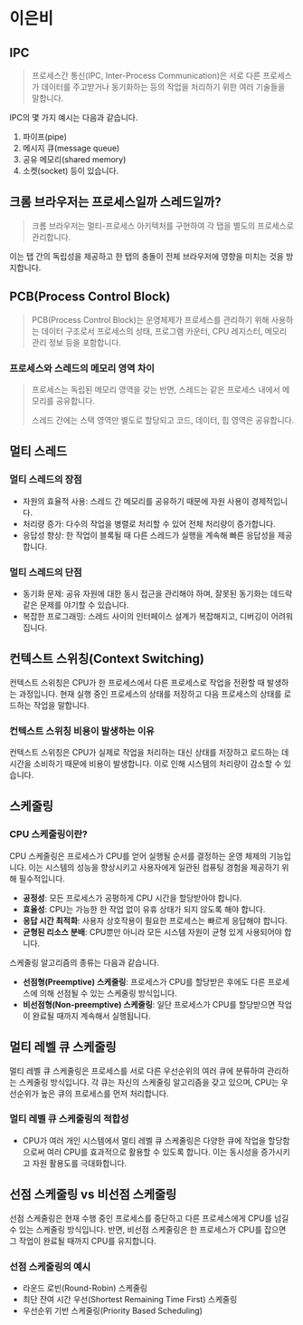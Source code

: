 # 이은비

## IPC

> 프로세스간 통신(IPC, Inter-Process Communication)은 서로 다른 프로세스가 데이터를 주고받거나 동기화하는 등의 작업을 처리하기 위한 여러 기술들을 말합니다.

IPC의 몇 가지 예시는 다음과 같습니다.

1. 파이프(pipe)
2. 메시지 큐(message queue)
3. 공유 메모리(shared memory)
4. 소켓(socket) 등이 있습니다.

## 크롬 브라우저는 프로세스일까 스레드일까?

> 크롬 브라우저는 멀티-프로세스 아키텍처를 구현하여 각 탭을 별도의 프로세스로 관리합니다.

이는 탭 간의 독립성을 제공하고 한 탭의 충돌이 전체 브라우저에 영향을 미치는 것을 방지합니다.

## PCB(Process Control Block)

> PCB(Process Control Block)는 운영체제가 프로세스를 관리하기 위해 사용하는 데이터 구조로서 프로세스의 상태, 프로그램 카운터, CPU 레지스터, 메모리 관리 정보 등을 포함합니다.

### 프로세스와 스레드의 메모리 영역 차이

> 프로세스는 독립된 메모리 영역을 갖는 반면, 스레드는 같은 프로세스 내에서 메모리를 공유합니다.&#x20;
>
> 스레드 간에는 스택 영역만 별도로 할당되고 코드, 데이터, 힙 영역은 공유합니다.

## 멀티 스레드

### 멀티 스레드의 장점

* 자원의 효율적 사용: 스레드 간 메모리를 공유하기 때문에 자원 사용이 경제적입니다.
* 처리량 증가: 다수의 작업을 병렬로 처리할 수 있어 전체 처리량이 증가합니다.
* 응답성 향상: 한 작업이 블록될 때 다른 스레드가 실행을 계속해 빠른 응답성을 제공합니다.

### 멀티 스레드의 단점

* 동기화 문제: 공유 자원에 대한 동시 접근을 관리해야 하며, 잘못된 동기화는 데드락 같은 문제를 야기할 수 있습니다.
* 복잡한 프로그래밍: 스레드 사이의 인터페이스 설계가 복잡해지고, 디버깅이 어려워집니다.

## 컨텍스트 스위칭(Context Switching)

컨텍스트 스위칭은 CPU가 한 프로세스에서 다른 프로세스로 작업을 전환할 때 발생하는 과정입니다. 현재 실행 중인 프로세스의 상태를 저장하고 다음 프로세스의 상태를 로드하는 작업을 말합니다.

### 컨텍스트 스위칭 비용이 발생하는 이유

컨텍스트 스위칭은 CPU가 실제로 작업을 처리하는 대신 상태를 저장하고 로드하는 데 시간을 소비하기 때문에 비용이 발생합니다. 이로 인해 시스템의 처리량이 감소할 수 있습니다.

## 스케줄링

### **CPU 스케줄링이란?**

CPU 스케줄링은 프로세스가 CPU를 얻어 실행될 순서를 결정하는 운영 체제의 기능입니다. 이는 시스템의 성능을 향상시키고 사용자에게 일관된 컴퓨팅 경험을 제공하기 위해 필수적입니다.

* **공정성**: 모든 프로세스가 공평하게 CPU 시간을 할당받아야 합니다.
* **효율성**: CPU는 가능한 한 작업 없이 유휴 상태가 되지 않도록 해야 합니다.
* **응답 시간 최적화**: 사용자 상호작용이 필요한 프로세스는 빠르게 응답해야 합니다.
* **균형된 리소스 분배**: CPU뿐만 아니라 모든 시스템 자원이 균형 있게 사용되어야 합니다.

스케줄링 알고리즘의 종류는 다음과 같습니다.

* **선점형(Preemptive) 스케줄링**: 프로세스가 CPU를 할당받은 후에도 다른 프로세스에 의해 선점될 수 있는 스케줄링 방식입니다.
* **비선점형(Non-preemptive) 스케줄링**: 일단 프로세스가 CPU를 할당받으면 작업이 완료될 때까지 계속해서 실행됩니다.

## 멀티 레벨 큐 스케줄링

멀티 레벨 큐 스케줄링은 프로세스를 서로 다른 우선순위의 여러 큐에 분류하여 관리하는 스케줄링 방식입니다. 각 큐는 자신의 스케줄링 알고리즘을 갖고 있으며, CPU는 우선순위가 높은 큐의 프로세스를 먼저 처리합니다.

### **멀티 레벨 큐 스케줄링의 적합성**

* CPU가 여러 개인 시스템에서 멀티 레벨 큐 스케줄링은 다양한 큐에 작업을 할당함으로써 여러 CPU를 효과적으로 활용할 수 있도록 합니다. 이는 동시성을 증가시키고 자원 활용도를 극대화합니다.

## 선점 스케줄링 vs 비선점 스케줄링

선점 스케줄링은 현재 수행 중인 프로세스를 중단하고 다른 프로세스에게 CPU를 넘길 수 있는 스케줄링 방식입니다. 반면, 비선점 스케줄링은 한 프로세스가 CPU를 잡으면 그 작업이 완료될 때까지 CPU를 유지합니다.

### **선점 스케줄링의 예시**

* 라운드 로빈(Round-Robin) 스케줄링
* 최단 잔여 시간 우선(Shortest Remaining Time First) 스케줄링
* 우선순위 기반 스케줄링(Priority Based Scheduling)
